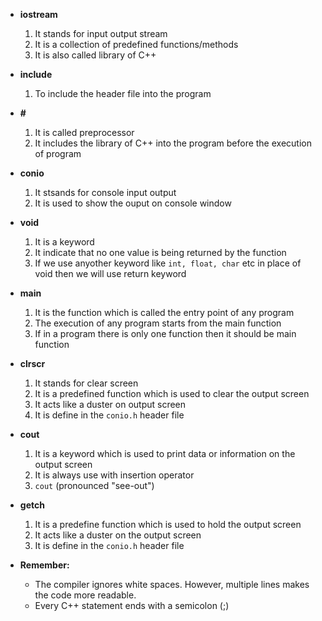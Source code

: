 - **iostream**
	1. It stands for input output stream
	2. It is a collection of predefined functions/methods
	3. It is also called library of C++
	
- **include**
	1. To include the header file into the program
	
- **#**
	1. It is called preprocessor
	2. It includes the library of C++ into the program before the execution of program
	
- **conio**
	1. It stsands for console input output
	2. It is used to show the ouput on console window
	
- **void**
	1. It is a keyword 
	2. It indicate that no one value is being returned by the function
	3. If we use anyother keyword like `int, float, char` etc in place of void then we will use return keyword
	
- **main**
	1. It is the function which is called the entry point of any program
	2. The execution of any program starts from the main function
	3. If in a program there is only one function then it should be main function

- **clrscr**  
	1. It stands for clear screen
	2. It is a predefined function which is used to clear the output screen
	3. It acts like a duster on output screen
	3. It is define in the `conio.h` header file

- **cout**
	1. It is a keyword which is used to print data or information on the output screen
	2. It is always use with insertion operator
	3. `cout` (pronounced "see-out")

- **getch**
	1. It is a predefine function which is used to hold the output screen
	2. It acts like a duster on the output screen
	3. It is define in the `conio.h` header file


- **Remember:**  
	- The compiler ignores white spaces. However, multiple lines makes the code more readable.
	- Every C++ statement ends with a semicolon (;)

